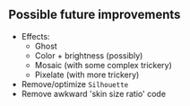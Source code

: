 ## Possible future improvements
 - Effects:
	- Ghost
	- Color + brightness (possibly)
	- Mosaic (with some complex trickery)
	- Pixelate (with more trickery)
 - Remove/optimize `Silhouette`
 - Remove awkward 'skin size ratio' code